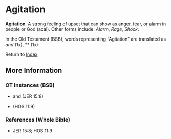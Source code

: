 # Agitation
**Agitation**. 
A strong feeling of upset that can show as anger, fear, or alarm in people or God (acai). 
Other forms include: 
*Alarm*, *Rage*, *Shock*. 


In the Old Testament (BSB), words representing “Agitation” are translated as 
*and* (1x), ** (1x). 




Return to [Index](00-Index.md)

## More Information

### OT Instances (BSB)

* and (JER 15:8)

*  (HOS 11:9)



### References (Whole Bible)

* JER 15:8; HOS 11:9



